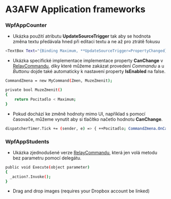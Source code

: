 # A3AFW Application frameworks

### WpfAppCounter

- Ukázka použití atributu **UpdateSourceTrigger** tak aby se hodnota změna textu předávala hned při editaci textu a ne až pro ztrátě fokusu
```sh
<TextBox Text="{Binding Maximum, **UpdateSourceTrigger=PropertyChanged}"** />
```
- Ukázka specifické implementace implementace property **CanChange** v [RelayCommandu](https://github.com/ekral/A3AFW/blob/master/WpfAppCounter/MyCommand.cs), díky které můžeme zakázat provedení *Commandu* a u *Buttonu* dojde také automaticky k nastavení property **IsEnabled** na false. 
  
```sh
CommandZmena = new MyCommand(Zmen, MuzeZmenit);

private bool MuzeZmenit()
{
    return Pocitadlo < Maximum;
}
```
- Pokud dochází ke změně hodnoty mimo UI, například s pomocí časovače, můžeme vynutit aby si tlačítko načetlo hodnotu **CanChange**.
```sh
dispatcherTimer.Tick += (sender, e) => { ++Pocitadlo; CommandZmena.OnCanExecuteChanged(); };
```
  
### WpfAppStudents 

  - Ukázka zjednodušené verze [RelayCommandu](https://github.com/ekral/A3AFW/blob/master/WpfAppStudents/RelayCommand.cs), která jen volá metodu bez parametru pomocí delegátu.
  ```sh
public void Execute(object parameter)
{
    _action?.Invoke();
}
```
  - Drag and drop images (requires your Dropbox account be linked)
